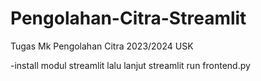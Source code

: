 # Pengolahan-Citra-Streamlit
Tugas Mk Pengolahan Citra 2023/2024 USK

-install modul streamlit
lalu lanjut
streamlit run frontend.py
